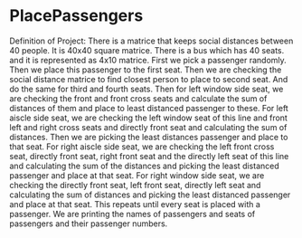 # PlacePassengers
Definition of Project:
  There is a matrice that keeps social distances between 40 people. It is 40x40 square matrice. There is a bus which has 40 seats. and it is represented as 4x10 matrice.
  First we pick a passenger randomly. Then we place this passenger to the first seat. Then we are checking the social distance matrice to find closest person to place to second seat. And do the same for third and fourth seats.
  Then for left window side seat, we are checking the front and front cross seats and calculate the sum of distances of them and place to least distanced passenger to these. 
  For left aiscle side seat, we are checking the left window seat of this line and front left and right cross seats and directly front seat and calculating the sum of distances. Then we are picking the least distances passenger and place to that seat.
  For right aiscle side seat, we are checking the left front cross seat, directly front seat, right front seat and the directly left seat of this line and calculating the sum of the distances and picking the least distanced passenger and place at that seat.
  For right window side seat, we are checking the directly front seat, left front seat, directly left seat and calculating the sum of distances and picking the least distanced passenger and place at that seat.
  This repeats until every seat is placed with a passenger.
  We are printing the names of passengers and seats of passengers and their passenger numbers.







